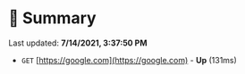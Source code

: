 # 📖 Summary
Last updated: **7/14/2021, 3:37:50 PM**

- `GET` [https://google.com](https://google.com) - **Up** (131ms)
